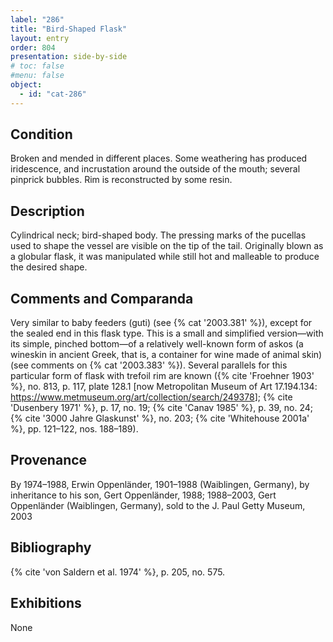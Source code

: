 ```yaml
---
label: "286"
title: "Bird-Shaped Flask"
layout: entry
order: 804
presentation: side-by-side
# toc: false
#menu: false 
object:
  - id: "cat-286"
---
```


## Condition

Broken and mended in different places. Some weathering has produced iridescence, and incrustation around the outside of the mouth; several pinprick bubbles. Rim is reconstructed by some resin.

## Description

Cylindrical neck; bird-shaped body. The pressing marks of the pucellas used to shape the vessel are visible on the tip of the tail. Originally blown as a globular flask, it was manipulated while still hot and malleable to produce the desired shape.

## Comments and Comparanda

Very similar to baby feeders (guti) (see {% cat '2003.381' %}), except for the sealed end in this flask type. This is a small and simplified version—with its simple, pinched bottom—of a relatively well-known form of askos (a wineskin in ancient Greek, that is, a container for wine made of animal skin) (see comments on {% cat '2003.383' %}). Several parallels for this particular form of flask with trefoil rim are known ({% cite 'Froehner 1903' %}, no. 813, p. 117, plate 128.1 [now Metropolitan Museum of Art 17.194.134: <https://www.metmuseum.org/art/collection/search/249378>]; {% cite 'Dusenbery 1971' %}, p. 17, no. 19; {% cite 'Canav 1985' %}, p. 39, no. 24; {% cite '3000 Jahre Glaskunst' %}, no. 203; {% cite 'Whitehouse 2001a' %}, pp. 121–122, nos. 188–189).

## Provenance

By 1974–1988, Erwin Oppenländer, 1901–1988 (Waiblingen, Germany), by inheritance to his son, Gert Oppenländer, 1988; 1988–2003, Gert Oppenländer (Waiblingen, Germany), sold to the J. Paul Getty Museum, 2003

## Bibliography

{% cite 'von Saldern et al. 1974' %}, p. 205, no. 575.

## Exhibitions

None